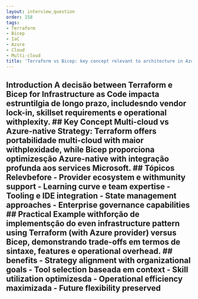 ```yaml
---
layout: interview_question
order: 158
tags:
- Terraform
- Bicep
- IaC
- Azure
- Cloud
- Multi-cloud
title: 'Terraform vs Bicep: key concept relevant to architecture in Azure'
---
```


## Introduction A decisão between Terraform e Bicep for Infrastructure as Code impacta estruntilgia de longo prazo, includesndo vendor lock-in, skillset requirements e operational withplexity. ## Key Concept **Multi-cloud vs Azure-native Strategy**: Terraform offers portabilidade multi-cloud with maior withplexidade, while Bicep proporciona optimizesção Azure-native with integração profunda aos services Microsoft. ## Tópicos Relevbefore - Provider ecosystem e withmunity support - Learning curve e team expertise - Tooling e IDE integration - State management approaches - Enterprise governance capabilities ## Practical Example withforção de implementsção do even infrastructure pattern using Terraform (with Azure provider) versus Bicep, demonstrando trade-offs em termos de sintaxe, features e operational overhead. ## benefits - Strategy alignment with organizational goals - Tool selection baseada em context - Skill utilization optimizesda - Operational efficiency maximizada - Future flexibility preserved